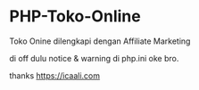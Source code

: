 # PHP-Toko-Online
Toko Onine dilengkapi dengan Affiliate Marketing 

di off dulu notice & warning di php.ini
oke bro.


thanks
https://icaali.com
